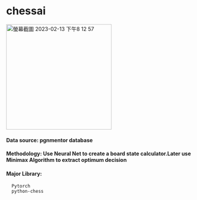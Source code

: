 # chessai
<img width="283" alt="螢幕截圖 2023-02-13 下午8 12 57" src="https://user-images.githubusercontent.com/56172862/218515228-13615dcf-9c9b-46fb-ab12-6e248bb72f1e.png">

#### Data source: pgnmentor database
#### Methodology: Use Neural Net to create a board state calculator.Later use Minimax Algorithm to extract optimum decision
#### Major Library: 
      Pytorch
      python-chess
